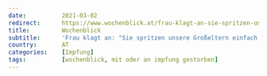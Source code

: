 ```yaml
---
date:          2021-03-02
redirect:      https://www.wochenblick.at/frau-klagt-an-sie-spritzen-unsere-grosseltern-einfach-weg/
title:         Wochenblick
subtitle:      'Frau klagt an: "Sie spritzen unsere Großeltern einfach weg!"'
country:       AT
categories:    [Impfung]
tags:          [wochenblick, mit oder an impfung gestorben]
---
```

